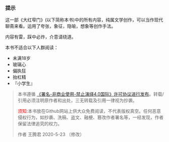 ### 提示

这一部《大红窄门》(以下简称本书)中的所有内容，纯属文学创作，可以当作现代聊斋来看。运用了夸张，象征，隐喻，想象等创作手法。

内容有雷，踩中必炸，介意请绕道。

本书不适合以下人群阅读：

- 未满18岁
- 玻璃心
- 偏执狂
- 抬杠精
- 『小学生』

>  本书遵循 <a href='https://creativecommons.org/licenses/by-nc-nd/4.0/' target='_blank'>《署名-非商业使用-禁止演绎4.0国际》许可协议进行发布</a>。转载/引用必须注明原作者和出处，三无转载及引用一律视为抄袭。
>
> <font color="red">须知:</font>本书放在Github网站上供大众免费阅读，不代表版权真空。任何恶意侵权行为，如抄袭、洗稿、盗文、融梗、篡改作者署名等，一经发现，作者保留法律追究的权力。
>
> 作者 王腾君
> 2020-5-23 （修改）